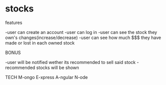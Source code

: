 # stocks


features

-user can create an account
-user can log in
-user can see the stock they own's changes(increase/decrease)
-user can see how much $$$ they have made or lost in each owned stock

BONUS

-user will be notified wether its recommended to sell said stock
-recommended stocks will be shown

TECH
M-ongo
E-xpress
A-ngular
N-ode
